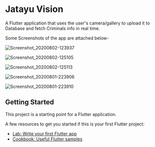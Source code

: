 # Jatayu Vision

A Flutter application that uses the user's camera/gallery to upload it to Database and fetch Criminals info in real time.

Some Screenshots of the app are attached below-


![Screenshot_20200802-123937](https://user-images.githubusercontent.com/32811341/89156081-b314af80-d587-11ea-99c6-15adf923a40b.jpg)

![Screenshot_20200802-125105](https://user-images.githubusercontent.com/32811341/89156073-aee89200-d587-11ea-803a-aab1c42aa3cb.jpg)

![Screenshot_20200802-125113](https://user-images.githubusercontent.com/32811341/89156079-b14aec00-d587-11ea-9daf-b836c85ce151.jpg)

![Screenshot_20200801-223906](https://user-images.githubusercontent.com/32811341/89156083-b445dc80-d587-11ea-8c10-23f3d0be81b7.jpg)

![Screenshot_20200801-223910](https://user-images.githubusercontent.com/32811341/89156087-b5770980-d587-11ea-9dc2-49ee350b47a0.jpg)




## Getting Started

This project is a starting point for a Flutter application.

A few resources to get you started if this is your first Flutter project:

- [Lab: Write your first Flutter app](https://flutter.dev/docs/get-started/codelab)
- [Cookbook: Useful Flutter samples](https://flutter.dev/docs/cookbook)


